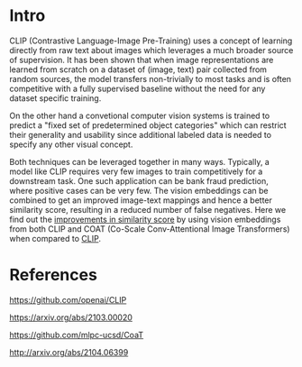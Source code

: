 # Intro
CLIP (Contrastive Language-Image Pre-Training) uses a concept of learning directly from raw text about images which leverages a much broader source of supervision.
It has been shown that when image representations are learned from scratch on a dataset of (image, text) pair collected from random sources, the model transfers non-trivially to most tasks and is often competitive with a fully supervised baseline without the need for any dataset specific training. 

On the other hand a convetional computer vision systems is trained to predict a "fixed set of predetermined object categories" which can restrict their generality and usability since additional labeled data is needed to specify any other visual concept.

Both techniques can be leveraged together in many ways. Typically, a model like CLIP requires very few images to train competitively for a downstream task. One such application can be bank fraud prediction, where positive cases can be very few. The vision embeddings can be combined to get an improved image-text mappings and hence a better similarity score, resulting in a reduced number of false negatives. Here we find out the [improvements in similarity score](/Improvements_using_a_limited_class_model.ipynb) by using vision embeddings from both CLIP and COAT (Co-Scale Conv-Attentional Image Transformers) when compared to [CLIP](/https://github.com/openai/CLIP/blob/main/notebooks/Interacting_with_CLIP.ipynb).

# References
https://github.com/openai/CLIP

https://arxiv.org/abs/2103.00020

https://github.com/mlpc-ucsd/CoaT

http://arxiv.org/abs/2104.06399

 
